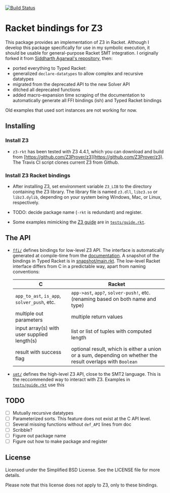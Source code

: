 [![Build Status](https://travis-ci.org/philnguyen/z3-rkt.svg?branch=master)](https://travis-ci.org/philnguyen/z3-rkt)

Racket bindings for Z3
================================

This package provides an implementation of Z3 in Racket.
Although I develop this package specifically for use in my symbolic execution,
it should be usable for general-purpose Racket SMT integration.
I originally forked it from [Siddharth Agarwal's repository](https://github.com/sid0/z3.rkt), then:
* ported everything to Typed Racket:
* generalized `declare-datatypes` to allow complex and recursive datatypes
* migrated from the deprecated API to the new Solver API
* ditched all deprecated functions
* added macro-expansion time scraping of the documentation to automatically generate all FFI bindings (ish) and Typed Racket bindings

Old examples that used sort instances are not working for now.

Installing
----------

### Install Z3

- `z3-rkt` has been tested with Z3 4.4.1, which you can download and build from [https://github.com/Z3Prover/z3](https://github.com/Z3Prover/z3). The Travis CI script clones current Z3 from Github.

### Install Z3 Racket bindings

- After installing Z3, set environment variable `Z3_LIB` to the directory containing the Z3 library.
The library file is named `z3.dll`, `libz3.so` or `libz3.dylib`, depending on your system being Windows, Mac, or Linux, respectively.

- TODO: decide package name (`-rkt` is redundant) and register.

- Some examples mimicking the [Z3 guide](http://rise4fun.com/Z3/tutorial/guide) are in [`tests/guide.rkt`](https://github.com/philnguyen/z3-rkt/blob/master/tests/guide.rkt).

The API
----------

* [`ffi/`](https://github.com/philnguyen/z3.rkt/tree/master/ffi) defines bindings for low-level Z3 API. The interface is automatically generated at compile-time from the [documentation](http://research.microsoft.com/en-us/um/redmond/projects/z3/code/group__capi.html). A snapshot of the bindings in Typed Racket is in [snapshot/main.rkt](https://github.com/philnguyen/z3-rkt/blob/master/ffi/snapshot/main.rkt). The low-level Racket interface differs from C in a predictable way, apart from naming conventions:
  
  | C                                          | Racket
  |--------------------------------------------|----------------------------------------
  | `app_to_ast`, `is_app`, `solver_push`, etc.| `app->ast`, `app?`, `solver-push!`, etc. (renaming based on both name and type)
  | multiple out parameters                    | multiple return values
  | input array(s) with user supplied length(s)| list or list of tuples with computed length
  | result with success flag                   | optional result, which is either a union or a sum, depending on whether the result overlaps with `Boolean`



* [`smt/`](https://github.com/philnguyen/z3.rkt/tree/master/smt) defines the high-level Z3 API, close to the SMT2 language.
  This is the reccommended way to interact with Z3.
  Examples in [`tests/guide.rkt`](https://github.com/philnguyen/z3-rkt/blob/master/tests/guide.rkt) use this
  
TODO
----------

- [ ] Mutually recursive datatypes
- [ ] Parameterized sorts. This feature does not exist at the C API level.
- [ ] Several missing functions without `def_API` lines from doc
- [ ] Scribble?
- [ ] Figure out package name
- [ ] Figure out how to make package and register

License
-------

Licensed under the Simplified BSD License. See the LICENSE file for more
details.

Please note that this license does not apply to Z3, only to these bindings.
